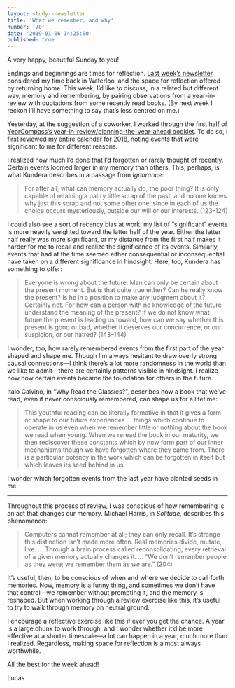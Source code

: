 ```yaml
---
layout: study--newsletter
title: 'What we remember, and why'
number: '70'
date: '2019-01-06 14:25:00'
published: true
---
```


A very happy, beautiful Sunday to you!

Endings and beginnings are times for reflection. [Last week’s newsletter](https://lucascherkewski.com/hit-and-miss/69-returning-home/) considered my time back in Waterloo, and the space for reflection offered by returning home. This week, I’d like to discuss, in a related but different way, memory and remembering, by pairing observations from a year-in-review with quotations from some recently read books. (By next week I reckon I’ll have something to say that’s less centred on me.)

Yesterday, at the suggestion of a coworker, I worked through the first half of [YearCompass’s year-in-review/planning-the-year-ahead booklet](https://yearcompass.com/). To do so, I first reviewed my entire calendar for 2018, noting events that were significant to me for different reasons.

I realized how much I’d done that I’d forgotten or rarely thought of recently. Certain events loomed larger in my memory than others. This, perhaps, is what Kundera describes in a passage from _Ignorance_:

> For after all, what can memory actually do, the poor thing? It is only capable of retaining a paltry little scrap of the past, and no one knows why just this scrap and not some other one, since in each of us the choice occurs mysteriously, outside our will or our interests. (123–124)

I could also see a sort of recency bias at work: my list of “significant” events is more heavily weighted toward the latter half of the year. Either the latter half really was more significant, or my distance from the first half makes it harder for me to recall and realize the significance of its events. Similarly, events that had at the time seemed either consequential or inconsequential have taken on a different significance in hindsight. Here, too, Kundera has something to offer:

> Everyone is wrong about the future. Man can only be certain about the present moment. But is that quite true either? Can he really know the present? Is he in a position to make any judgment about it? Certainly not. For how can a person with no knowledge of the future understand the meaning of the present? If we do not know what future the present is leading us toward, how can we say whether this present is good or bad, whether it deserves our concurrence, or our suspicion, or our hatred? (143–144)

I wonder, too, how rarely remembered events from the first part of the year shaped and shape me. Though I’m always hesitant to draw overly strong causal connections—I think there’s a lot more randomness in the world than we like to admit—there are certainly patterns visible in hindsight. I realize now how certain events became the foundation for others in the future.

Italo Calvino, in “Why Read the Classics?”, describes how a book that we’ve read, even if never consciously remembered, can shape us for a lifetime:

> This youthful reading can be literally formative in that it gives a form or shape to our future experiences … things which continue to operate in us even when we remember little or nothing about the book we read when young. When we reread the book in our maturity, we then rediscover these constants which by now form part of our inner mechanisms though we have forgotten where they came from. There is a particular potency in the work which can be forgotten in itself but which leaves its seed behind in us.

I wonder which forgotten events from the last year have planted seeds in me.

***

Throughout this process of review, I was conscious of how remembering is an act that changes our memory. Michael Harris, in _Solitude_, describes this phenomenon:

> Computers cannot remember at all; they can only recall. It’s strange this distinction isn’t made more often. Real memories divide, mutate, live. … Through a brain process called reconsolidating, every retrieval of a given memory actually changes it. … “We don’t remember people as they were; we remember them as _we_ are.” (204)

It’s useful, then, to be conscious of when and where we decide to call forth memories. Now, memory is a funny thing, and sometimes we don’t have that control—we remember without prompting it, and the memory is reshaped. But when working through a review exercise like this, it’s useful to try to walk through memory on neutral ground.

I encourage a reflective exercise like this if ever you get the chance. A year is a large chunk to work through, and I wonder whether it’d be more effective at a shorter timescale—a lot can happen in a year, much more than I realized. Regardless, making space for reflection is almost always worthwhile.

All the best for the week ahead!

Lucas
